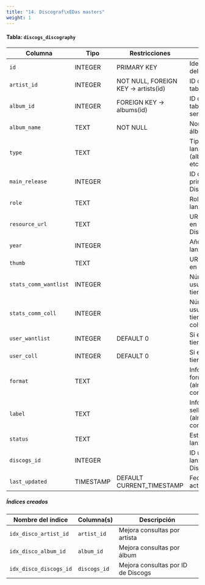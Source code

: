 ```yaml
---
title: "14. Discograf\xEDas masters"
weight: 1
---
```


#### Tabla: `discogs_discography`

|Columna|Tipo|Restricciones|Descripción|
|---|---|---|---|
|`id`|INTEGER|PRIMARY KEY|Identificador único del registro|
|`artist_id`|INTEGER|NOT NULL, FOREIGN KEY → artists(id)|ID del artista en la tabla local|
|`album_id`|INTEGER|FOREIGN KEY → albums(id)|ID del álbum en la tabla local (puede ser NULL)|
|`album_name`|TEXT|NOT NULL|Nombre del álbum/lanzamiento|
|`type`|TEXT||Tipo de lanzamiento (album, single, etc.)|
|`main_release`|INTEGER||ID del lanzamiento principal en Discogs|
|`role`|TEXT||Rol del artista en el lanzamiento|
|`resource_url`|TEXT||URL del recurso en la API de Discogs|
|`year`|INTEGER||Año de lanzamiento|
|`thumb`|TEXT||URL de la imagen en miniatura|
|`stats_comm_wantlist`|INTEGER||Número de usuarios que lo tienen en wishlist|
|`stats_comm_coll`|INTEGER||Número de usuarios que lo tienen en colección|
|`user_wantlist`|INTEGER|DEFAULT 0|Si el usuario lo tiene en wishlist|
|`user_coll`|INTEGER|DEFAULT 0|Si el usuario lo tiene en colección|
|`format`|TEXT||Información del formato (almacenado como JSON)|
|`label`|TEXT||Información del sello discográfico (almacenado como JSON)|
|`status`|TEXT||Estado del lanzamiento|
|`discogs_id`|INTEGER||ID único del lanzamiento en Discogs|
|`last_updated`|TIMESTAMP|DEFAULT CURRENT_TIMESTAMP|Fecha de última actualización|

##### Índices creados

|Nombre del índice|Columna(s)|Descripción|
|---|---|---|
|`idx_disco_artist_id`|`artist_id`|Mejora consultas por artista|
|`idx_disco_album_id`|`album_id`|Mejora consultas por álbum|
|`idx_disco_discogs_id`|`discogs_id`|Mejora consultas por ID de Discogs|